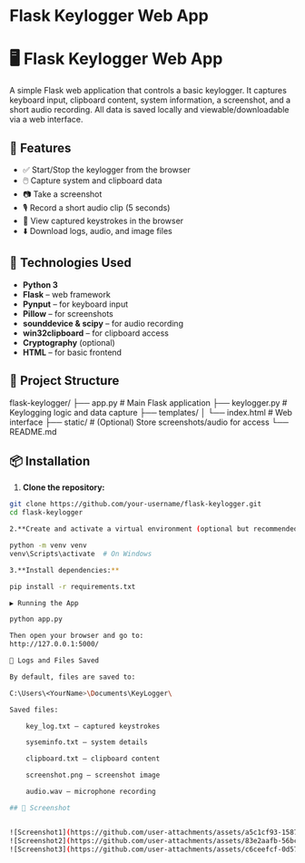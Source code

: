 # Flask Keylogger Web App

# 🖥️ Flask Keylogger Web App

A simple Flask web application that controls a basic keylogger. It captures keyboard input, clipboard content, system information, a screenshot, and a short audio recording. All data is saved locally and viewable/downloadable via a web interface.


## 🚀 Features

- ✅ Start/Stop the keylogger from the browser
- 🖱️ Capture system and clipboard data
- 📷 Take a screenshot
- 🎙️ Record a short audio clip (5 seconds)
- 📄 View captured keystrokes in the browser
- ⬇️ Download logs, audio, and image files


## 🧰 Technologies Used

- **Python 3**
- **Flask** – web framework
- **Pynput** – for keyboard input
- **Pillow** – for screenshots
- **sounddevice & scipy** – for audio recording
- **win32clipboard** – for clipboard access
- **Cryptography** (optional)
- **HTML** – for basic frontend


## 📁 Project Structure

flask-keylogger/
├── app.py # Main Flask application
├── keylogger.py # Keylogging logic and data capture
├── templates/
│ └── index.html # Web interface
├── static/ # (Optional) Store screenshots/audio for access
└── README.md


## 📦 Installation

1. **Clone the repository:**

```bash
git clone https://github.com/your-username/flask-keylogger.git
cd flask-keylogger

2.**Create and activate a virtual environment (optional but recommended):**

python -m venv venv
venv\Scripts\activate  # On Windows

3.**Install dependencies:**

pip install -r requirements.txt

▶️ Running the App

python app.py

Then open your browser and go to:
http://127.0.0.1:5000/

📄 Logs and Files Saved

By default, files are saved to:

C:\Users\<YourName>\Documents\KeyLogger\

Saved files:

    key_log.txt — captured keystrokes

    syseminfo.txt — system details

    clipboard.txt — clipboard content

    screenshot.png — screenshot image

    audio.wav — microphone recording

## 📸 Screenshot


![Screenshot1](https://github.com/user-attachments/assets/a5c1cf93-1587-48aa-baf7-edb8cfeb06e1)
![Screenshot2](https://github.com/user-attachments/assets/83e2aafb-56bc-4354-8c60-c6879b41e6d3)
![Screenshot3](https://github.com/user-attachments/assets/c6ceefcf-0d57-4230-9dd3-53a35e4da5d5)


